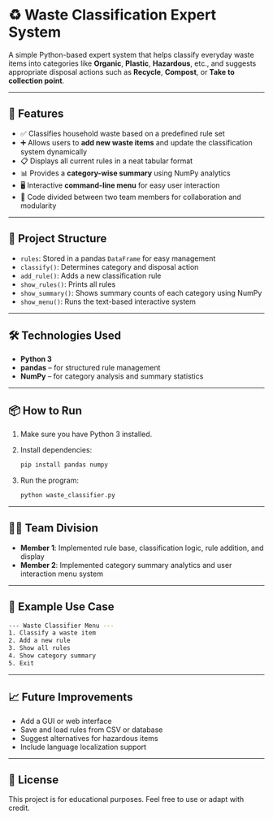 # ♻️ Waste Classification Expert System

A simple Python-based expert system that helps classify everyday waste items into categories like **Organic**, **Plastic**, **Hazardous**, etc., and suggests appropriate disposal actions such as **Recycle**, **Compost**, or **Take to collection point**.

---

## 🚀 Features

* ✅ Classifies household waste based on a predefined rule set
* ➕ Allows users to **add new waste items** and update the classification system dynamically
* 📋 Displays all current rules in a neat tabular format
* 📊 Provides a **category-wise summary** using NumPy analytics
* 🖥️ Interactive **command-line menu** for easy user interaction
* 🧠 Code divided between two team members for collaboration and modularity

---

## 📁 Project Structure

* `rules`: Stored in a pandas `DataFrame` for easy management
* `classify()`: Determines category and disposal action
* `add_rule()`: Adds a new classification rule
* `show_rules()`: Prints all rules
* `show_summary()`: Shows summary counts of each category using NumPy
* `show_menu()`: Runs the text-based interactive system

---

## 🛠️ Technologies Used

* **Python 3**
* **pandas** – for structured rule management
* **NumPy** – for category analysis and summary statistics

---

## 📦 How to Run

1. Make sure you have Python 3 installed.
2. Install dependencies:

   ```bash
   pip install pandas numpy
   ```
3. Run the program:

   ```bash
   python waste_classifier.py
   ```

---

## 👨‍💻 Team Division

* **Member 1**: Implemented rule base, classification logic, rule addition, and display
* **Member 2**: Implemented category summary analytics and user interaction menu system

---

## 📌 Example Use Case

```bash
--- Waste Classifier Menu ---
1. Classify a waste item
2. Add a new rule
3. Show all rules
4. Show category summary
5. Exit
```

---

## 📈 Future Improvements

* Add a GUI or web interface
* Save and load rules from CSV or database
* Suggest alternatives for hazardous items
* Include language localization support

---

## 📃 License

This project is for educational purposes. Feel free to use or adapt with credit.
